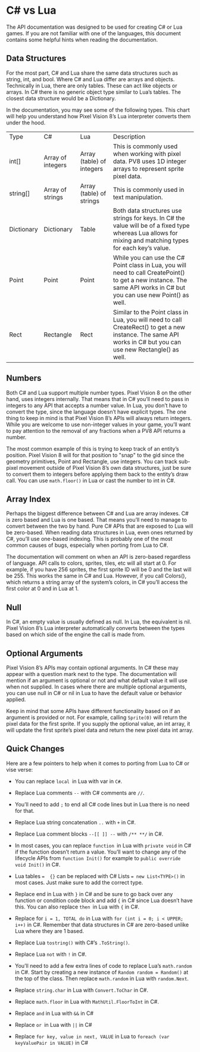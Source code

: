 # C# vs Lua

The API documentation was designed to be used for creating C# or Lua games. If you are not familiar with one of the languages, this document contains some helpful hints when reading the documentation. 

## Data Structures

For the most part, C# and Lua share the same data structures such as string, int, and bool. Where C# and Lua differ are arrays and objects. Technically in Lua, there are only tables. These can act like objects or arrays. In C# there is no generic object type similar to Lua’s tables. The closest data structure would be a Dictionary.

In the documentation, you may see some of the following types. This chart will help you understand how Pixel Vision 8’s Lua interpreter converts them under the hood.

<table>
  <tr>
    <td>Type</td>
    <td>C#</td>
    <td>Lua</td>
    <td>Description</td>
  </tr>
  <tr>
    <td>int[]</td>
    <td>Array of integers</td>
    <td>Array (table) of integers </td>
    <td>This is commonly used when working with pixel data. PV8 uses 1D integer arrays to represent sprite pixel data.</td>
  </tr>
  <tr>
    <td>string[]</td>
    <td>Array of strings</td>
    <td>Array (table) of strings</td>
    <td>This is commonly used in text manipulation.</td>
  </tr>
  <tr>
    <td>Dictionary</td>
    <td>Dictionary</td>
    <td>Table</td>
    <td>Both data structures use strings for keys. In C# the value will be of a fixed type whereas Lua allows for mixing and matching types for each key’s value.</td>
  </tr>
  <tr>
    <td>Point</td>
    <td>Point</td>
    <td>Point</td>
    <td>While you can use the C# Point class in Lua, you will need to call CreatePoint() to get a new instance. The same API works in C# but you can use new Point() as well.</td>
  </tr>
  <tr>
    <td>Rect</td>
    <td>Rectangle</td>
    <td>Rect</td>
    <td>Similar to the Point class in Lua, you will need to call CreateRect() to get a new instance. The same API works in C# but you can use new Rectangle() as well.</td>
  </tr>
</table>


## Numbers

Both C# and Lua support multiple number types. Pixel Vision 8 on the other hand, uses integers internally. That means that in C# you’ll need to pass in integers to any API that accepts a number value. In Lua, you don’t have to convert the type, since the language doesn’t have explicit types. The one thing to keep in mind is that Pixel Vision 8’s APIs will always return integers. While you are welcome to use non-integer values in your game, you’ll want to pay attention to the removal of any fractions when a PV8 API returns a number.

The most common example of this is trying to keep track of an entity’s position. Pixel Vision 8 will for that position to "snap" to the gid since the geometry primitives, Point and Rectangle, use integers. You can track sub-pixel movement outside of Pixel Vision 8’s own data structures, just be sure to convert them to integers before applying them back to the entity’s draw call. You can use `math.floor()` in Lua or cast the number to int in C#.

## Array Index

Perhaps the biggest difference between C# and Lua are array indexes. C# is zero based and Lua is one based. That means you’ll need to manage to convert between the two by hand. Pure C# APIs that are exposed to Lua will be zero-based. When reading data structures in Lua, even ones returned by C#, you’ll use one-based indexing. This is probably one of the most common causes of bugs, especially when porting from Lua to C#.

The documentation will comment on when an API is zero-based regardless of language. API calls to colors, sprites, tiles, etc will all start at 0. For example, if you have 256 sprites, the first sprite ID will be 0 and the last will be 255. This works the same in C# and Lua. However, if you call Colors(), which returns a string array of the system’s colors, in C# you’ll access the first color at 0 and in Lua at 1.

## Null

In C#, an empty value is usually defined as null. In Lua, the equivalent is nil. Pixel Vision 8’s Lua interpreter automatically converts between the types based on which side of the engine the call is made from.

## Optional Arguments

Pixel Vision 8’s APIs may contain optional arguments. In C# these may appear with a question mark next to the type. The documentation will mention if an argument is optional or not and what default value it will use when not supplied. In cases where there are multiple optional arguments, you can use null in C# or nil in Lua to have the default value or behavior applied.

Keep in mind that some APIs have different functionality based on if an argument is provided or not. For example, calling `Sprite(0)` will return the pixel data for the first sprite. If you supply the optional value, an int array, it will update the first sprite’s pixel data and return the new pixel data int array.

## Quick Changes

Here are a few pointers to help when it comes to porting from Lua to C# or vise verse:

* You can replace `local `in Lua with var in `C#`.

* Replace Lua comments `--` with C# comments are `//`.

* You’ll need to add `;` to end all C# code lines but in Lua there is no need for that.

* Replace Lua string concatenation `..` with `+` in C#.

* Replace Lua comment blocks `--[[ ]] --` with `/** **/` in  C#.

* In most cases, you can replace `function `in Lua with `private void` in C# if the function doesn’t return a value. You’ll want to change any of the lifecycle APIs from `function Init()`  for example to `public override void Init()` in C#.

* Lua tables `=  {}` can be replaced with C# Lists `= new List<TYPE>()` in most cases. Just make sure to add the correct type.

* Replace end in  Lua with `}` in C# and be sure to go back over any function or condition code block and add `{` in C# since Lua doesn’t have this. You can also replace `then `in Lua with `{` in C#.

* Replace for `i = 1, TOTAL do`  in Lua with `for (int i = 0; i < UPPER; i++)` in C#. Remember that data structures in C# are zero-based unlike Lua where they are 1 based.

* Replace Lua `tostring()` with C#’s `.ToString()`.

* Replace Lua `not` with `!` in C#.

* You’ll need to add a few extra lines of code to replace Lua’s `math.random` in C#.  Start by creating a new instance of  `Random random = Random()` at the top of the class. Then replace `math.random` in Lua with `random.Next`.

* Replace `string.char` in Lua with `Convert.ToChar` in C#.

* Replace `math.floor` in Lua with `MathUtil.FloorToInt` in C#.

* Replace `and` in Lua with `&&` in C#

* Replace `or `in Lua with `||` in C#

* Replace `for key, value in next, VALUE` in Lua to `foreach (var keyValuePair in VALUE)` in C#

 

